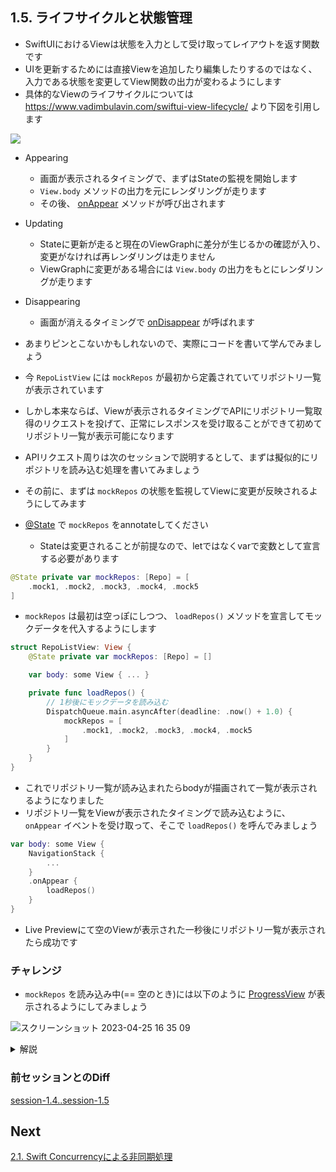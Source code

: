 ## 1.5. ライフサイクルと状態管理

- SwiftUIにおけるViewは状態を入力として受け取ってレイアウトを返す関数です
- UIを更新するためには直接Viewを追加したり編集したりするのではなく、入力である状態を変更してView関数の出力が変わるようにします
- 具体的なViewのライフサイクルについては https://www.vadimbulavin.com/swiftui-view-lifecycle/ より下図を引用します

<img src="https://user-images.githubusercontent.com/8536870/115531403-b4316c80-a2cf-11eb-962f-8d81b9aedda5.png">


- Appearing
  - 画面が表示されるタイミングで、まずはStateの監視を開始します
  - `View.body` メソッドの出力を元にレンダリングが走ります
  - その後、 [onAppear](https://developer.apple.com/documentation/swiftui/view/onappear(perform:)) メソッドが呼び出されます
- Updating
  - Stateに更新が走ると現在のViewGraphに差分が生じるかの確認が入り、変更がなければ再レンダリングは走りません
  - ViewGraphに変更がある場合には `View.body` の出力をもとにレンダリングが走ります
- Disappearing
  - 画面が消えるタイミングで [onDisappear](https://developer.apple.com/documentation/swiftui/view/ondisappear(perform:)) が呼ばれます

- あまりピンとこないかもしれないので、実際にコードを書いて学んでみましょう
- 今 `RepoListView` には `mockRepos` が最初から定義されていてリポジトリ一覧が表示されています
- しかし本来ならば、Viewが表示されるタイミングでAPIにリポジトリ一覧取得のリクエストを投げて、正常にレスポンスを受け取ることができて初めてリポジトリ一覧が表示可能になります
- APIリクエスト周りは次のセッションで説明するとして、まずは擬似的にリポジトリを読み込む処理を書いてみましょう
- その前に、まずは `mockRepos` の状態を監視してViewに変更が反映されるようにしてみます
- [@State](https://developer.apple.com/documentation/swiftui/state) で `mockRepos` をannotateしてください
    - Stateは変更されることが前提なので、letではなくvarで変数として宣言する必要があります

```swift
@State private var mockRepos: [Repo] = [
    .mock1, .mock2, .mock3, .mock4, .mock5
]
```

- `mockRepos` は最初は空っぽにしつつ、 `loadRepos()` メソッドを宣言してモックデータを代入するようにします

```swift
struct RepoListView: View {
    @State private var mockRepos: [Repo] = []

    var body: some View { ... }

    private func loadRepos() {
        // 1秒後にモックデータを読み込む
        DispatchQueue.main.asyncAfter(deadline: .now() + 1.0) {
            mockRepos = [
                .mock1, .mock2, .mock3, .mock4, .mock5
            ]
        }
    }
}
```

- これでリポジトリ一覧が読み込まれたらbodyが描画されて一覧が表示されるようになりました
- リポジトリ一覧をViewが表示されたタイミングで読み込むように、 `onAppear` イベントを受け取って、そこで `loadRepos()` を呼んでみましょう

```swift
var body: some View {
    NavigationStack {
        ...
    }
    .onAppear {
        loadRepos()
    }
}
```

- Live Previewにて空のViewが表示された一秒後にリポジトリ一覧が表示されたら成功です

### チャレンジ
- `mockRepos` を読み込み中(== 空のとき)には以下のように [ProgressView](https://developer.apple.com/documentation/swiftui/progressview) が表示されるようにしてみましょう

![スクリーンショット 2023-04-25 16 35 09](https://user-images.githubusercontent.com/17004375/234207047-7a37d068-eeda-4970-8af6-0e5c33bc3eb5.png)


<details>
    <summary>解説</summary>
<code>mockRepos</code> が空の時は読み込み中の状態であると判断するために、 <code>var body</code> の中で分岐を作ってあげましょう
  
```swift
if mockRepos.isEmpty {

} else {
    List(mockRepos) {...}
}
```

あとは空状態の場合にはProgressViewを表示させれば良いわけです <br>
ここでProgressViewのイニシャライザ引数として文字列を渡すと、その文字列がプログレスの下側にその文字が表示されるようになります

```diff
if mockRepos.isEmpty {
+   ProgressView("loading...")
} else {
    List(mockRepos) {...}
}
```
このように、状態に応じてどのようなUIが表示されるか直感的にわかりやすく実装できる点がSwiftUI(宣言的UI)の魅力のひとつです

</details>

### 前セッションとのDiff
[session-1.4..session-1.5](https://github.com/mixigroup/ios-swiftui-training/compare/session-1.4..session-1.5)

## Next
[2.1. Swift Concurrencyによる非同期処理](https://github.com/mixigroup/ios-swiftui-training/tree/session-2.1)
